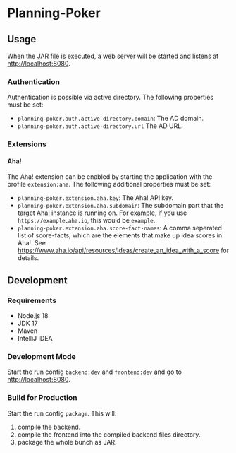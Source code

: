 # Planning-Poker

## Usage

When the JAR file is executed, a web server will be started and listens at <http://localhost:8080>.

### Authentication

Authentication is possible via active directory.
The following properties must be set:

- `planning-poker.auth.active-directory.domain`: The AD domain.
- `planning-poker.auth.active-directory.url` The AD URL.

### Extensions

#### Aha!

The Aha! extension can be enabled by starting the application with the profile `extension:aha`.
The following additional properties must be set:

- `planning-poker.extension.aha.key`: The Aha! API key.
- `planning-poker.extension.aha.subdomain`: The subdomain part that the target Aha! instance is running on. For example, if you
  use `https://example.aha.io`, this would be `example`.
- `planning-poker.extension.aha.score-fact-names`: A comma seperated list of score-facts, which are the elements that make up idea scores in
  Aha!.
  See <https://www.aha.io/api/resources/ideas/create_an_idea_with_a_score> for details.

## Development

### Requirements

- Node.js 18
- JDK 17
- Maven
- IntelliJ IDEA

### Development Mode

Start the run config `backend:dev` and `frontend:dev` and go to <http://localhost:8080>.

### Build for Production

Start the run config `package`.
This will:

1) compile the backend.
2) compile the frontend into the compiled backend files directory.
3) package the whole bunch as JAR.
